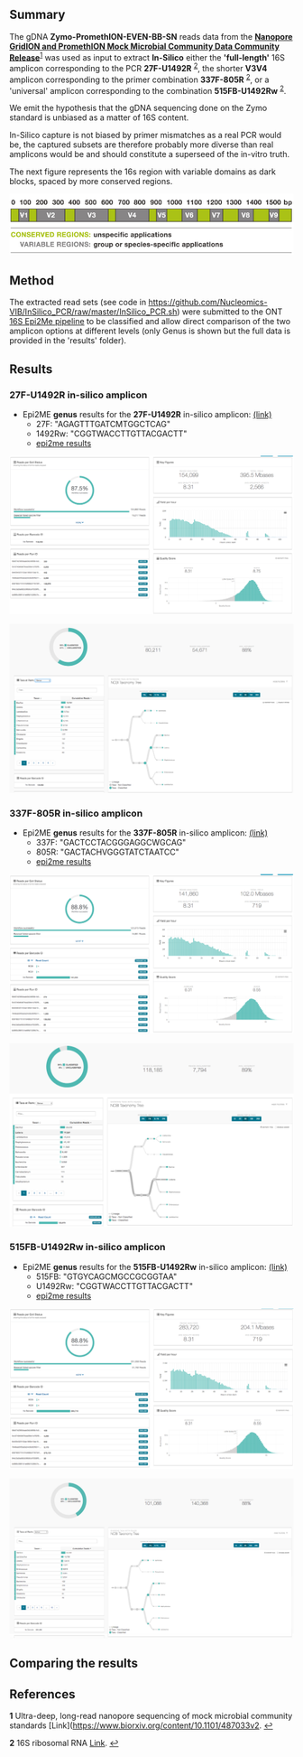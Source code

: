 ## Summary

The gDNA **Zymo-PromethION-EVEN-BB-SN** reads data from the **[Nanopore GridION and PromethION Mock Microbial Community Data Community Release](https://github.com/LomanLab/mockcommunity)**<sup id="a1">[1](#f1)</sup> was used as input to extract **In-Silico** either the **'full-length'** 16S amplicon corresponding to the PCR **27F-U1492R** <sup id="a2">[2](#f2)</sup>, the shorter **V3V4** amplicon corresponding to the primer combination **337F-805R** <sup id="a2">[2](#f2)</sup>, or a 'universal' amplicon corresponding to the combination **515FB-U1492Rw** <sup id="a2">[2](#f2)</sup>.

We emit the hypothesis that the gDNA sequencing done on the Zymo standard is unbiased as a matter of 16S content. 

In-Silico capture is not biased by primer mismatches as a real PCR would be, the captured subsets are therefore probably more diverse than real amplicons would be and should constitute a superseed of the in-vitro truth. 

The next figure represents the 16s region with variable domains as dark blocks, spaced by more conserved regions.

[![16S_regions](pictures/16S_regions.png)](https://teachthemicrobiome.weebly.com/sequencing-the-microbiome.html)

## Method

The extracted read sets (see code in https://github.com/Nucleomics-VIB/InSilico_PCR/raw/master/InSilico_PCR.sh) were submitted to the ONT [16S Epi2Me pipeline](https://nanoporetech.com/nanopore-sequencing-data-analysis) to be classified and allow direct comparison of the two amplicon options at different levels (only Genus is shown but the full data is provided in the 'results' folder).

## Results

### **27F-U1492R** in-silico amplicon

* Epi2ME **genus** results for the **27F-U1492R** in-silico amplicon: [(link)](https://epi2me.nanoporetech.com/workflow_instance/214013)
   * 27F: "AGAGTTTGATCMTGGCTCAG"
   * 1492Rw: "CGGTWACCTTGTTACGACTT"
   * [epi2me results](https://github.com/Nucleomics-VIB/InSilico_PCR/raw/master/results/27F-U1492R_214013_classification_16s_barcode-v1.csv)

 ![27F-U1492R_reads](pictures/27F-U1492R_reads.png)

 ![27F-U1492R_genus](pictures/27F-U1492R_genus.png)

### **337F-805R** in-silico amplicon

* Epi2ME **genus** results for the **337F-805R** in-silico amplicon: [(link)](https://epi2me.nanoporetech.com/workflow_instance/214508)
   * 337F: "GACTCCTACGGGAGGCWGCAG"
   * 805R: "GACTACHVGGGTATCTAATCC"
   * [epi2me results](https://github.com/Nucleomics-VIB/InSilico_PCR/raw/master/results/337F-805R_214508_classification_16s_barcode-v1.csv)

 ![337F-805R_reads](pictures/337F-805R_reads.png)

 ![337F-805R_genus](pictures/337F-805R_genus.png)

### **515FB-U1492Rw** in-silico amplicon

* Epi2ME **genus** results for the **515FB-U1492Rw** in-silico amplicon: [(link)](https://epi2me.nanoporetech.com/workflow_instance/214514)
   * 515FB: "GTGYCAGCMGCCGCGGTAA"
   * U1492Rw: "CGGTWACCTTGTTACGACTT"
   * [epi2me results](https://github.com/Nucleomics-VIB/InSilico_PCR/raw/master/results/515FB-U1492Rw_214514_classification_16s_barcode-v1.csv)

 ![515FB_1492Rw_reads](pictures/515FB_1492Rw_reads.png)

 ![515FB_1492Rw_genus](pictures/515FB_1492Rw_genus.png)

## Comparing the results


## References

<b id="f1">1</b> Ultra-deep, long-read nanopore sequencing of mock microbial community standards [Link](https://www.biorxiv.org/content/10.1101/487033v2. [↩](#a1)

<b id="f2">2</b> 16S ribosomal RNA [Link](https://en.wikipedia.org/wiki/16S_ribosomal_RNA). [↩](#a2)
